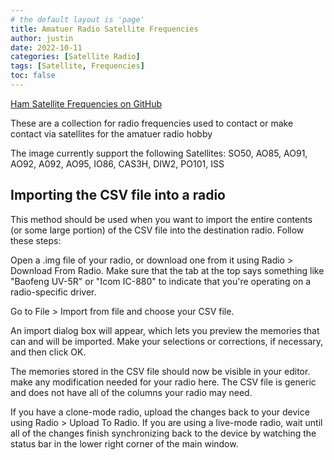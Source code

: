 ```yaml
---
# the default layout is 'page'
title: Amatuer Radio Satellite Frequencies
author: justin
date: 2022-10-11
categories: [Satellite Radio]
tags: [Satellite, Frequencies]
toc: false
---
```


[Ham Satellite Frequencies on GitHub](https://github.com/zs6stn/Ham-Satellite-Frequencies)

These are a collection for radio frequencies used to contact or make contact via satellites for the amatuer radio hobby

The image currently support the following Satellites: SO50, AO85, AO91, AO92, A092, AO95, IO86, CAS3H, DIW2, PO101, ISS
 
  
Importing the CSV file into a radio  
-----------------------------------  
This method should be used when you want to import the entire contents (or some large portion) of the CSV file into the destination radio. Follow these steps:

Open a .img file of your radio, or download one from it using Radio > Download From Radio. 
Make sure that the tab at the top says something like "Baofeng UV-5R" or "Icom IC-880" to indicate that you're operating on a radio-specific driver.

Go to File > Import from file and choose your CSV file.

An import dialog box will appear, which lets you preview the memories that can and will be imported. Make your selections or corrections, if necessary, and then click OK.

The memories stored in the CSV file should now be visible in your editor.
make any modification needed for your radio here. The CSV file is generic and does not have all of the columns your radio may need. 

If you have a clone-mode radio, upload the changes back to your device using Radio > Upload To Radio. If you are using a live-mode radio, wait until all of the changes finish synchronizing back to the device by watching the status bar in the lower right corner of the main window.
